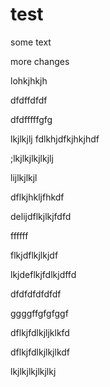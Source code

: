 # test

some text

more changes

lohkjhkjh

dfdffdfdf


dfdfffffgfg


lkjlkjlj
fdlkhjdfkjhkjhdf


;lkjlkjlkjlkjlj


lijlkjlkjl

dflkjhkljfhkdf


delijdflkjlkjfdfd

ffffff


flkjdflkjlkjdf

lkjdeflkjfdlkjdffd


dfdfdfdfdfdf


ggggffgfgfggf

dflkjfdlkjljklkfd


dflkjfdlkjlkjlkdf

lkjlkjlkjlkjlkj
